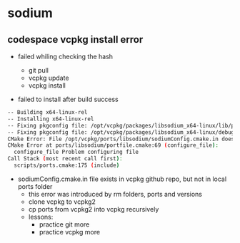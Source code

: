 # sodium 

## codespace vcpkg install error 

- failed whiling checking the hash 
    - git pull 
    - vcpkg update
    - vcpkg install

- failed to install after build success 

```bash
-- Building x64-linux-rel
-- Installing x64-linux-rel
-- Fixing pkgconfig file: /opt/vcpkg/packages/libsodium_x64-linux/lib/pkgconfig/libsodium.pc
-- Fixing pkgconfig file: /opt/vcpkg/packages/libsodium_x64-linux/debug/lib/pkgconfig/libsodium.pc
CMake Error: File /opt/vcpkg/ports/libsodium/sodiumConfig.cmake.in does not exist.
CMake Error at ports/libsodium/portfile.cmake:69 (configure_file):
  configure_file Problem configuring file
Call Stack (most recent call first):
  scripts/ports.cmake:175 (include)
```

- sodiumConfig.cmake.in file exists in vcpkg github repo, but not in local ports folder
    - this error was introduced by rm folders, ports and versions 
    - clone vcpkg to vcpkg2 
    - cp ports from vcpkg2 into vcpkg recursively
    - lessons: 
        - practice git more
        - practice vcpkg more 



